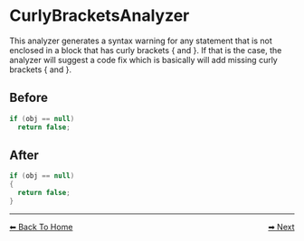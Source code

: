 ﻿# CurlyBracketsAnalyzer

This analyzer generates a syntax warning for any statement that is not enclosed in a block that has curly brackets { and }.
If that is the case, the analyzer will suggest a code fix which is basically will add missing curly brackets { and }.

## Before

```csharp
if (obj == null)
  return false;
```

## After

```csharp
if (obj == null)
{
  return false;
}
```

---

<div style="display: flex; justify-content: space-between">
  <a href="../README.md"> ⬅ Back To Home </a>
  <a href="../NullEqualityAnalyzer/NullEqualityAnalyzer.md"> ➡ Next </a>
</div>
